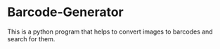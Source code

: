 # Barcode-Generator
This is a python program that helps to convert images to barcodes and search for them.
